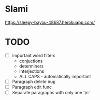 # Slami

https://sleepy-bayou-48687.herokuapp.com/


# TODO
- [ ] Important word filters
	- conjuctions
	- determiners
	- interjections
	- ALL CAPS - automatically important
- [ ] Paragraph delete bug
- [ ] Paragraph edit func
- [ ] Separate paragraphs with only one '\n'
